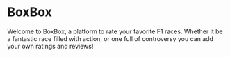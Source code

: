 # BoxBox
Welcome to BoxBox, a platform to rate your favorite F1 races. Whether it be a fantastic race filled with action, or one full of controversy you can add your own ratings and reviews!
